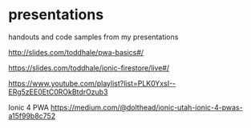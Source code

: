 # presentations
handouts and code samples from my presentations

http://slides.com/toddhale/pwa-basics#/

https://slides.com/toddhale/ionic-firestore/live#/

https://www.youtube.com/playlist?list=PLK0YxsI--ERg5zEE0EtC0ROkBtdrOzub3

Ionic 4 PWA https://medium.com/@dolthead/ionic-utah-ionic-4-pwas-a15f99b8c752

